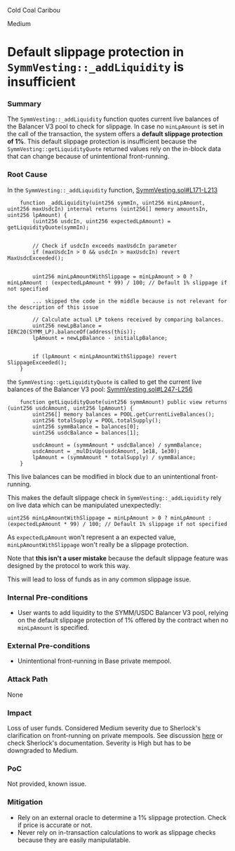 Cold Coal Caribou

Medium

# Default slippage protection in `SymmVesting::_addLiquidity` is insufficient

### Summary

The `SymmVesting::_addLiquidity` function quotes current live balances of the Balancer V3 pool to check for slippage. In case no `minLpAmount` is set in the call of the transaction, the system offers a **default slippage protection of 1%**. This default slippage protection is insufficient because the `SymmVesting::getLiquidityQuote` returned values rely on the in-block data that can change because of unintentional front-running. 

### Root Cause

In the `SymmVesting::_addLiquidity` function,
[SymmVesting.sol#L171-L213](https://github.com/sherlock-audit/2025-03-symm-io-stacking/blob/d7cf7fc96af1c25b53a7b500a98b411cd018c0d3/token/contracts/vesting/SymmVesting.sol#L171-L213)
```solidity
	function _addLiquidity(uint256 symmIn, uint256 minLpAmount, uint256 maxUsdcIn) internal returns (uint256[] memory amountsIn, uint256 lpAmount) {
		(uint256 usdcIn, uint256 expectedLpAmount) = getLiquidityQuote(symmIn);


		// Check if usdcIn exceeds maxUsdcIn parameter
		if (maxUsdcIn > 0 && usdcIn > maxUsdcIn) revert MaxUsdcExceeded();


		uint256 minLpAmountWithSlippage = minLpAmount > 0 ? minLpAmount : (expectedLpAmount * 99) / 100; // Default 1% slippage if not specified

		... skipped the code in the middle because is not relevant for the description of this issue
		
		// Calculate actual LP tokens received by comparing balances.
		uint256 newLpBalance = IERC20(SYMM_LP).balanceOf(address(this));
		lpAmount = newLpBalance - initialLpBalance;


		if (lpAmount < minLpAmountWithSlippage) revert SlippageExceeded();
	}
```

the `SymmVesting::getLiquidityQuote` is called to get the current live balances of the Balancer V3 pool:
[SymmVesting.sol#L247-L256](https://github.com/sherlock-audit/2025-03-symm-io-stacking/blob/d7cf7fc96af1c25b53a7b500a98b411cd018c0d3/token/contracts/vesting/SymmVesting.sol#L247-L256)
```solidity
	function getLiquidityQuote(uint256 symmAmount) public view returns (uint256 usdcAmount, uint256 lpAmount) {
		uint256[] memory balances = POOL.getCurrentLiveBalances();
		uint256 totalSupply = POOL.totalSupply();
		uint256 symmBalance = balances[0];
		uint256 usdcBalance = balances[1];
		
		usdcAmount = (symmAmount * usdcBalance) / symmBalance;
		usdcAmount = _mulDivUp(usdcAmount, 1e18, 1e30);
		lpAmount = (symmAmount * totalSupply) / symmBalance;
	}
```

This live balances can be modified in block due to an unintentional front-running.

This makes the default slippage check in `SymmVesting::_addLiquidity` rely on live data which can be manipulated unexpectedly:
```solidity
uint256 minLpAmountWithSlippage = minLpAmount > 0 ? minLpAmount : (expectedLpAmount * 99) / 100; // Default 1% slippage if not specified
```

As `expectedLpAmount` won't represent a an expected value, `minLpAmountWithSlippage` won't really be a slippage protection.

Note that **this isn't a user mistake** because the default slippage feature was designed by the protocol to work this way.

This will lead to loss of funds as in any common slippage issue.

### Internal Pre-conditions

- User wants to add liquidity to the SYMM/USDC Balancer V3 pool, relying on the default slippage protection of 1% offered by the contract when no `minLpAmount` is specified.

### External Pre-conditions

- Unintentional front-running in Base private mempool.

### Attack Path

None

### Impact

Loss of user funds.
Considered Medium severity due to Sherlock's clarification on front-running on private mempools. See discussion [here](https://github.com/sherlock-protocol/governance-and-discussion/discussions/22) or check Sherlock's documentation. Severity is High but has to be downgraded to Medium. 

### PoC

Not provided, known issue.

### Mitigation

- Rely on an external oracle to determine a 1% slippage protection. Check if price is accurate or not.
- Never rely on in-transaction calculations to work as slippage checks because they are easily manipulatable.